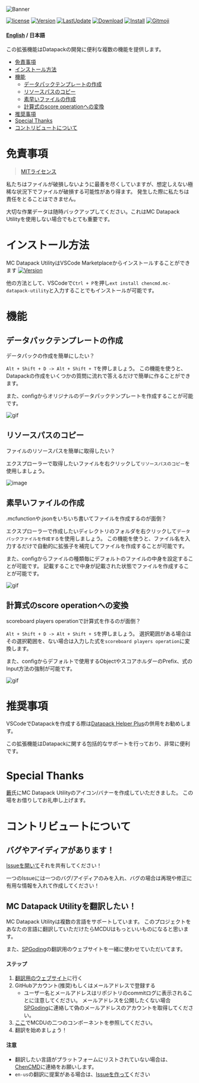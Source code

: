 ![Banner](https://raw.githubusercontent.com/ChenCMD/MC-Datapack-Utility/master/images/banner.png)

[![license](https://img.shields.io/github/license/ChenCMD/MC-Datapack-Utility)](https://github.com/ChenCMD/MC-Datapack-Utility/blob/master/LICENCE)
[![Version](https://img.shields.io/visual-studio-marketplace/v/chencmd.mc-datapack-utility?logo=visual-studio-code)](https://marketplace.visualstudio.com/items?itemName=chencmd.mc-datapack-utility)
[![LastUpdate](https://img.shields.io/visual-studio-marketplace/last-updated/chencmd.mc-datapack-utility?logo=visual-studio-code)](https://marketplace.visualstudio.com/items?itemName=chencmd.mc-datapack-utility)
[![Download](https://img.shields.io/visual-studio-marketplace/d/chencmd.mc-datapack-utility?logo=visual-studio-code)](https://marketplace.visualstudio.com/items?itemName=chencmd.mc-datapack-utility)
[![Install](https://img.shields.io/visual-studio-marketplace/i/chencmd.mc-datapack-utility?logo=visual-studio-code)](https://marketplace.visualstudio.com/items?itemName=chencmd.mc-datapack-utility)
[![Gitmoji](https://img.shields.io/badge/gitmoji-%20😜%20😍-FFDD67.svg)](https://gitmoji.carloscuesta.me/)

#### [English](https://github.com/ChenCMD/MC-Datapack-Utility/blob/master/README.md) / 日本語

この拡張機能はDatapackの開発に便利な複数の機能を提供します。

- [免責事項](#免責事項)
- [インストール方法](#インストール方法)
- [機能](#機能)
  - [データパックテンプレートの作成](#データパックテンプレートの作成)
  - [リソースパスのコピー](#リソースパスのコピー)
  - [素早いファイルの作成](#素早いファイルの作成)
  - [計算式のscore operationへの変換](#計算式のscore-operationへの変換)
- [推奨事項](#推奨事項)
- [Special Thanks](#Special-Thanks)
- [コントリビュートについて](#コントリビュートについて)

# 免責事項

> [MITライセンス](https://github.com/ChenCMD/MC-Datapack-Utility/blob/master/LICENCE)

私たちはファイルが破損しないように最善を尽くしていますが、想定しえない極稀な状況下でファイルが破損する可能性があり得ます。
発生した際に私たちは責任をとることはできません。

大切な作業データは随時バックアップしてください。これはMC Datapack Utilityを使用しない場合でもとても重要です。

# インストール方法

MC Datapack UtilityはVSCode Marketplaceからインストールすることができます
[![Version](https://img.shields.io/visual-studio-marketplace/v/chencmd.mc-datapack-utility?logo=visual-studio-code)](https://marketplace.visualstudio.com/items?itemName=chencmd.mc-datapack-utility)

他の方法として、VSCodeで`Ctrl + P`を押し`ext install chencmd.mc-datapack-utility`と入力することでもインストールが可能です。

# 機能
## データパックテンプレートの作成

データパックの作成を簡単にしたい？

`Alt + Shift + D -> Alt + Shift + T`を押しましょう。
この機能を使うと、Datapackの作成をいくつかの質問に流れで答えるだけで簡単に作ることができます。

また、configからオリジナルのデータパックテンプレートを作成することが可能です。

![gif](https://raw.githubusercontent.com/ChenCMD/MC-Datapack-Utility/master/images/createDatapackTemplate.gif)

## リソースパスのコピー

ファイルのリソースパスを簡単に取得したい？

エクスプローラーで取得したいファイルを右クリックして`リソースパスのコピー`を使用しましょう。

![image](https://raw.githubusercontent.com/ChenCMD/MC-Datapack-Utility/master/images/copyResourcePath_ja.png)

## 素早いファイルの作成

.mcfunctionや.jsonをいちいち書いてファイルを作成するのが面倒？

エクスプローラーで作成したいディレクトリのフォルダを右クリックして`データパックファイルを作成する`を使用しましょう。
この機能を使うと、ファイル名を入力するだけで自動的に拡張子を補完してファイルを作成することが可能です。

また、configからファイルの種類毎にデフォルトのファイルの中身を設定することが可能です。
記載することで中身が記載された状態でファイルを作成することが可能です。

![gif](https://raw.githubusercontent.com/ChenCMD/MC-Datapack-Utility/master/images/createFile.gif)

## 計算式のscore operationへの変換

scoreboard players operationで計算式を作るのが面倒？

`Alt + Shift + D -> Alt + Shift + S`を押しましょう。
選択範囲がある場合はその選択範囲を、ない場合は入力した式を`scoreboard players operation`に変換します。

また、configからデフォルトで使用するObjectやスコアホルダーのPrefix、式のInput方法の強制が可能です。

![gif](https://raw.githubusercontent.com/ChenCMD/MC-Datapack-Utility/master/images/scoreOperation.gif)

# 推奨事項

VSCodeでDatapackを作成する際は[Datapack Helper Plus](https://marketplace.visualstudio.com/items?itemName=SPGoding.datapack-language-server)の併用をお勧めします。

この拡張機能はDatapackに関する包括的なサポートを行っており、非常に便利です。

# Special Thanks

[藪](https://twitter.com/Yavu_Minecraft)氏にMC Datapack Utilityのアイコン/バナーを作成していただきました。
この場をお借りしてお礼申し上げます。

# コントリビュートについて

## バグやアイディアがあります！

[Issueを開いて](https://github.com/ChenCMD/MC-Datapack-Utility/issues/new)それを共有してください！

一つのIssueには一つのバグ/アイディアのみを入れ、バグの場合は再現や修正に有用な情報を入れて作成してください！

## MC Datapack Utilityを翻訳したい！

MC Datapack Utilityは複数の言語をサポートしています。
このプロジェクトをあなたの言語に翻訳していただけたらMCDUはもっといいものになると思います。

また、[SPGoding](https://github.com/SPGoding)の翻訳用のウェブサイトを一緒に使わせていただいてます。

#### ステップ
1. [翻訳用のウェブサイト](https://l10n.spgoding.com/)に行く
1. GitHubアカウント(推奨)もしくはメールアドレスで登録する
    - ユーザー名とメールアドレスはリポジトリのcommitログに表示されることに注意してください。
    メールアドレスを公開したくない場合[SPGoding](https://github.com/SPGoding/datapack-language-server/wiki/Contact-SPGoding)に連絡して偽のメールアドレスのアカウントを取得してください。
1. [ここ](https://l10n.spgoding.com/projects/mc-datapack-utility)でMCDUの二つのコンポーネントを参照してください。
1. 翻訳を始めましょう！

#### 注意
- 翻訳したい言語がプラットフォームにリストされていない場合は、[ChenCMD](https://github.com/ChenCMD/MC-Datapack-Utility/wiki/Contact)に連絡をお願いします。
- `en-us`の翻訳に提案がある場合は、[Issueを作って](https://github.com/ChenCMD/MC-Datapack-Utility/issues/new)ください